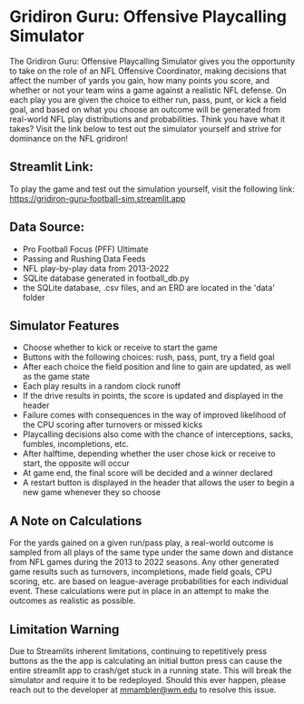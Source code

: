 # Gridiron Guru: Offensive Playcalling Simulator

The Gridiron Guru: Offensive Playcalling Simulator gives you the opportunity to take on the role of an NFL Offensive Coordinator, making decisions that affect the number of yards you gain, how many points you score, and whether or not your team wins a game against a realistic NFL defense. On each play you are given the choice to either run, pass, punt, or kick a field goal, and based on what you choose an outcome will be generated from real-world NFL play distributions and probabilities. Think you have what it takes? Visit the link below to test out the simulator yourself and strive for dominance on the NFL gridiron!

## Streamlit Link:
To play the game and test out the simulation yourself, visit the following link:
https://gridiron-guru-football-sim.streamlit.app

## Data Source:
- Pro Football Focus (PFF) Ultimate
- Passing and Rushing Data Feeds
- NFL play-by-play data from 2013-2022
- SQLite database generated in football_db.py
- the SQLite database, .csv files, and an ERD are located in the 'data' folder

## Simulator Features
- Choose whether to kick or receive to start the game
- Buttons with the following choices: rush, pass, punt, try a field goal
- After each choice the field position and line to gain are updated, as well as the game state
- Each play results in a random clock runoff
- If the drive results in points, the score is updated and displayed in the header
- Failure comes with consequences in the way of improved likelihood of the CPU scoring after turnovers or missed kicks
- Playcalling decisions also come with the chance of interceptions, sacks, fumbles, incompletions, etc.
- After halftime, depending whether the user chose kick or receive to start, the opposite will occur
- At game end, the final score will be decided and a winner declared
- A restart button is displayed in the header that allows the user to begin a new game whenever they so choose

## A Note on Calculations
For the yards gained on a given run/pass play, a real-world outcome is sampled from all plays of the same type under the same down and distance from NFL games during the 2013 to 2022 seasons. Any other generated game results such as turnovers, incompletions, made field goals, CPU scoring, etc. are based on league-average probabilities for each individual event. These calculations were put in place in an attempt to make the outcomes as realistic as possible.

## Limitation Warning
Due to Streamlits inherent limitations, continuing to repetitively press buttons as the the app is calculating an initial button press can cause the entire streamlit app to crash/get stuck in a running state. This will break the simulator and require it to be redeployed. Should this ever happen, please reach out to the developer at mmambler@wm.edu to resolve this issue.
